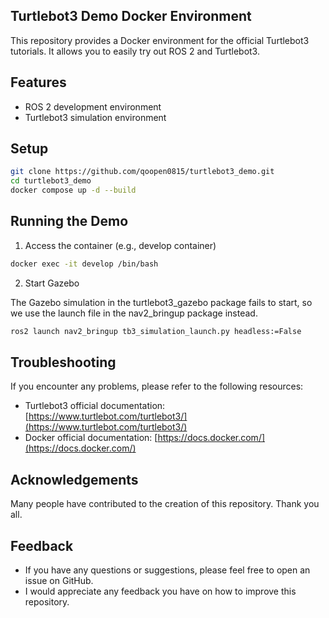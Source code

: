 ## Turtlebot3 Demo Docker Environment

This repository provides a Docker environment for the official Turtlebot3 tutorials. It allows you to easily try out ROS 2 and Turtlebot3.

## Features

* ROS 2 development environment
* Turtlebot3 simulation environment

## Setup

```bash
git clone https://github.com/qoopen0815/turtlebot3_demo.git
cd turtlebot3_demo
docker compose up -d --build
```

## Running the Demo

1. Access the container (e.g., develop container)

```bash
docker exec -it develop /bin/bash
```

2. Start Gazebo

The Gazebo simulation in the turtlebot3_gazebo package fails to start, so we use the launch file in the nav2_bringup package instead.

```bash
ros2 launch nav2_bringup tb3_simulation_launch.py headless:=False
```

## Troubleshooting

If you encounter any problems, please refer to the following resources:

* Turtlebot3 official documentation: [https://www.turtlebot.com/turtlebot3/](https://www.turtlebot.com/turtlebot3/)
* Docker official documentation: [https://docs.docker.com/](https://docs.docker.com/)

## Acknowledgements

Many people have contributed to the creation of this repository. Thank you all.

## Feedback

* If you have any questions or suggestions, please feel free to open an issue on GitHub.
* I would appreciate any feedback you have on how to improve this repository.
